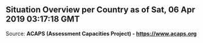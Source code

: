 ## Situation Overview per Country as of Sat, 06 Apr 2019 03:17:18 GMT

Source: **ACAPS (Assessment Capacities Project) - https://www.acaps.org**